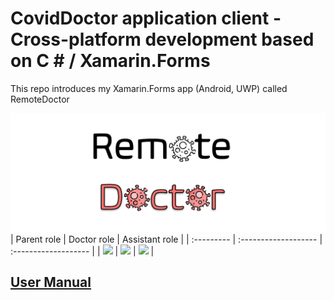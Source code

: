 # CovidDoctor application client - Cross-platform development based on C # / Xamarin.Forms
This repo introduces my Xamarin.Forms app (Android, UWP) called RemoteDoctor
  
![](https://github.com/tothpalcsilla/CovidDoctor_Wiki/blob/main/title.PNG)  
| Parent role | Doctor role | Assistant role |
| :---------  | :------------------- | :------------------- |
| ![](https://github.com/tothpalcsilla/WeddingPlanner_Wiki/blob/main/images/bride.gif) | ![](https://github.com/tothpalcsilla/WeddingPlanner_Wiki/blob/main/images/guest.gif) | ![](https://github.com/tothpalcsilla/WeddingPlanner_Wiki/blob/main/images/supplier.gif)   |  

## [User Manual](https://github.com/tothpalcsilla/CovidDoctor_Wiki/blob/main/RemoteDoctor_UserManual.pdf)
